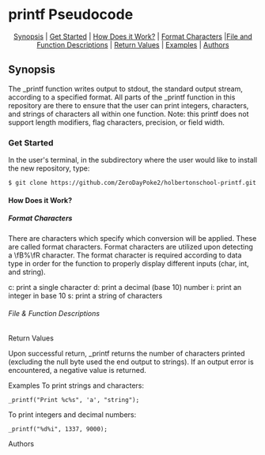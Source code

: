 <h1>printf Pseudocode</h1>

<p align="center">
<a href="#synopsis">Synopsis</a> | <a href="#get_started">Get Started</a> | <a href="#how_does_it_work?">How Does it Work?</a> | <a href="#conversion_specifiers">Format Characters</a> |<a href="#file_and_function_descriptions">File and Function Descriptions</a> | <a href="#return_values">Return Values</a> | <a href="#examples">Examples</a> | <a href="#authors">Authors</a>
</p>

<h2>Synopsis</h2>

The _printf function writes output to stdout, the standard output stream, according to a specified format.
All parts of the _printf function in this repository are there to ensure that the user can print integers, characters, and strings of characters all within one function.
Note: this printf does not support length modifiers, flag characters, precision, or field width.

<h3>Get Started</h3>
In the user's terminal, in the subdirectory where the user would like to install the new repository, type:

``` 
$ git clone https://github.com/ZeroDayPoke2/holbertonschool-printf.git
``` 

<h4>How Does it Work?</h4>
<p>
</p>
  
<h5>Format Characters</h5>
<p>
There are characters which specify which conversion will be applied. These are called format characters. Format characters are utilized upon detecting a \fB%\fR character.
The format character is required according to data type in order for the function to properly display different inputs (char, int, and string).
</p>
c: print a single character
d: print a decimal (base 10) number
i: print an integer in base 10
s: print a string of characters

<h6>File & Function Descriptions</h6>
<p>
</p>

<h7>Return Values</h7>
<p>
Upon successful return, _printf returns the number of characters printed (excluding the null byte used the end output to strings).
If an output error is encountered, a negative value is returned.
</p>
  
<h8>Examples</h8>
To print strings and characters:
``` 
_printf("Print %c%s", 'a', "string");
``` 
To print integers and decimal numbers:
``` 
_printf("%d%i", 1337, 9000);
``` 

<h9>Authors</h9>
